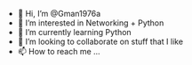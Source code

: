 - 👋 Hi, I’m @Gman1976a
- 👀 I’m interested in Networking + Python
- 🌱 I’m currently learning Python
- 💞️ I’m looking to collaborate on stuff that I like
- 📫 How to reach me ...

<!---
Gman1976a/Gman1976a is a ✨ special ✨ repository because its `README.md` (this file) appears on your GitHub profile.
You can click the Preview link to take a look at your changes.
--->
